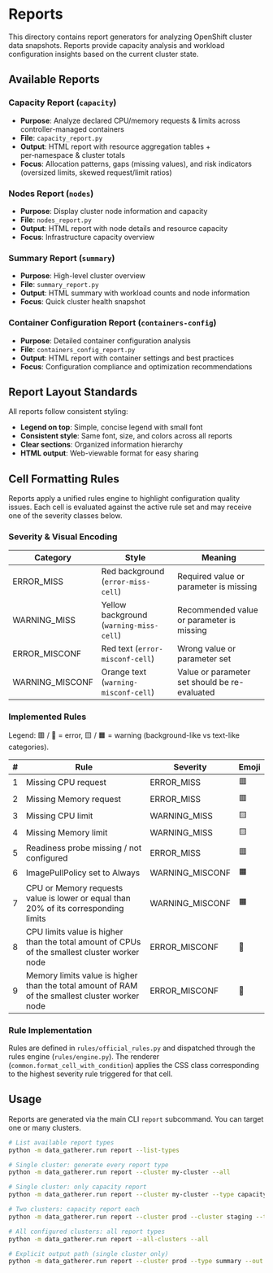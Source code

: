 # Reports

This directory contains report generators for analyzing OpenShift cluster data snapshots. Reports provide capacity analysis and workload configuration insights based on the current cluster state.

## Available Reports

### Capacity Report (`capacity`)
- **Purpose**: Analyze declared CPU/memory requests & limits across controller-managed containers
- **File**: `capacity_report.py`
- **Output**: HTML report with resource aggregation tables + per‑namespace & cluster totals
- **Focus**: Allocation patterns, gaps (missing values), and risk indicators (oversized limits, skewed request/limit ratios)

### Nodes Report (`nodes`)
- **Purpose**: Display cluster node information and capacity
- **File**: `nodes_report.py`
- **Output**: HTML report with node details and resource capacity
- **Focus**: Infrastructure capacity overview

### Summary Report (`summary`)
- **Purpose**: High-level cluster overview
- **File**: `summary_report.py`
- **Output**: HTML summary with workload counts and node information
- **Focus**: Quick cluster health snapshot

### Container Configuration Report (`containers-config`)
- **Purpose**: Detailed container configuration analysis
- **File**: `containers_config_report.py`
- **Output**: HTML report with container settings and best practices
- **Focus**: Configuration compliance and optimization recommendations

## Report Layout Standards

All reports follow consistent styling:

- **Legend on top**: Simple, concise legend with small font
- **Consistent style**: Same font, size, and colors across all reports
- **Clear sections**: Organized information hierarchy
- **HTML output**: Web-viewable format for easy sharing

## Cell Formatting Rules

Reports apply a unified rules engine to highlight configuration quality issues. Each cell is evaluated against the active rule set and may receive one of the severity classes below.

### Severity & Visual Encoding
| Category | Style | Meaning |
|----------|-------|---------|
| ERROR_MISS | Red background (`error-miss-cell`) | Required value or parameter is missing |
| WARNING_MISS | Yellow background (`warning-miss-cell`) | Recommended value or parameter is missing |
| ERROR_MISCONF | Red text (`error-misconf-cell`) | Wrong value or parameter set |
| WARNING_MISCONF | Orange text (`warning-misconf-cell`) | Value or parameter set should be re-evaluated |

### Implemented Rules

Legend: 🟥 / 🔴 = error, 🟨 / 🟧 = warning (background-like vs text-like categories).

| # | Rule | Severity | Emoji |
|---|-------|----------|-------|
| 1 | Missing CPU request | ERROR_MISS | 🟥 |
| 2 | Missing Memory request | ERROR_MISS | 🟥 |
| 3 | Missing CPU limit | WARNING_MISS | 🟨 |
| 4 | Missing Memory limit | WARNING_MISS | 🟨 |
| 5 | Readiness probe missing / not configured | ERROR_MISS | 🟥 |
| 6 | ImagePullPolicy set to Always | WARNING_MISCONF | 🟧 |
| 7 | CPU or Memory requests value is lower or equal than 20% of its corresponding limits | WARNING_MISCONF | 🟧 |
| 8 | CPU limits value is higher than the total amount of CPUs of the smallest cluster worker node | ERROR_MISCONF | 🔴 |
| 9 | Memory limits value is higher than the total amount of RAM of the smallest cluster worker node | ERROR_MISCONF | 🔴 |

### Rule Implementation
Rules are defined in `rules/official_rules.py` and dispatched through the rules engine (`rules/engine.py`). The renderer (`common.format_cell_with_condition`) applies the CSS class corresponding to the highest severity rule triggered for that cell.

## Usage

Reports are generated via the main CLI `report` subcommand. You can target one or many clusters.

```bash
# List available report types
python -m data_gatherer.run report --list-types

# Single cluster: generate every report type
python -m data_gatherer.run report --cluster my-cluster --all

# Single cluster: only capacity report
python -m data_gatherer.run report --cluster my-cluster --type capacity

# Two clusters: capacity report each
python -m data_gatherer.run report --cluster prod --cluster staging --type capacity

# All configured clusters: all report types
python -m data_gatherer.run report --all-clusters --all

# Explicit output path (single cluster only)
python -m data_gatherer.run report --cluster prod --type summary --out /tmp/prod-summary.html
```
